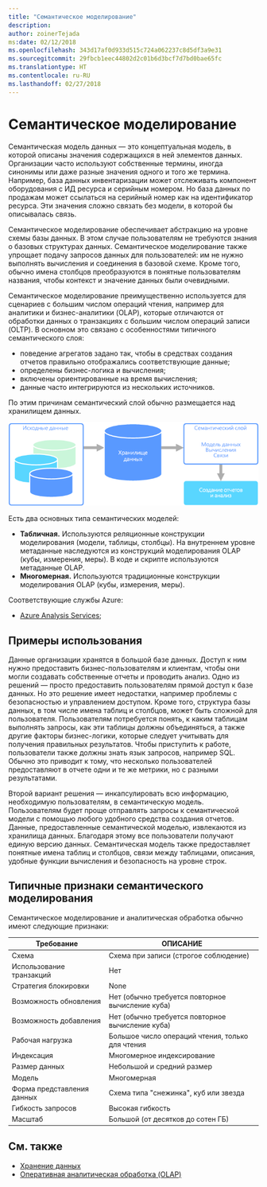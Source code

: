 ```yaml
---
title: "Семантическое моделирование"
description: 
author: zoinerTejada
ms:date: 02/12/2018
ms.openlocfilehash: 343d17af0d933d515c724a062237c8d5df3a9e31
ms.sourcegitcommit: 29fbcb1eec44802d2c01b6d3bcf7d7bd0bae65fc
ms.translationtype: HT
ms.contentlocale: ru-RU
ms.lasthandoff: 02/27/2018
---
```

# <a name="semantic-modeling"></a>Семантическое моделирование

Семантическая модель данных — это концептуальная модель, в которой описаны значения содержащихся в ней элементов данных. Организации часто используют собственные термины, иногда синонимы или даже разные значения одного и того же термина. Например, база данных инвентаризации может отслеживать компонент оборудования с ИД ресурса и серийным номером. Но база данных по продажам может ссылаться на серийный номер как на идентификатор ресурса. Эти значения сложно связать без модели, в которой бы описывалась связь. 

Семантическое моделирование обеспечивает абстракцию на уровне схемы базы данных. В этом случае пользователям не требуются знания о базовых структурах данных. Семантическое моделирование также упрощает подачу запросов данных для пользователей: им не нужно выполнять вычисления и соединения в базовой схеме. Кроме того, обычно имена столбцов преобразуются в понятные пользователям названия, чтобы контекст и значение данных были очевидными.

Семантическое моделирование преимущественно используется для сценариев с большим числом операций чтения, например для аналитики и бизнес-аналитики (OLAP), которые отличаются от обработки данных о транзакциях с большим числом операций записи (OLTP). В основном это связано с особенностями типичного семантического слоя:

- поведение агрегатов задано так, чтобы в средствах создания отчетов правильно отображались соответствующие данные;
- определены бизнес-логика и вычисления;
- включены ориентированные на время вычисления;
- данные часто интегрируются из нескольких источников. 

По этим причинам семантический слой обычно размещается над хранилищем данных.

![Пример диаграммы семантического слоя между хранилищем данных и средством создания отчетов](./images/semantic-modeling.png)

Есть два основных типа семантических моделей:

* **Табличная.** Используются реляционные конструкции моделирования (модели, таблицы, столбцы). На внутреннем уровне метаданные наследуются из конструкций моделирования OLAP (кубы, измерения, меры). В коде и скрипте используются метаданные OLAP.
* **Многомерная.** Используются традиционные конструкции моделирования OLAP (кубы, измерения, меры).

Соответствующие службы Azure:
- [Azure Analysis Services](https://azure.microsoft.com/services/analysis-services/);

## <a name="example-use-case"></a>Примеры использования

Данные организации хранятся в большой базе данных. Доступ к ним нужно предоставить бизнес-пользователям и клиентам, чтобы они могли создавать собственные отчеты и проводить анализ. Одно из решений — просто предоставить пользователям прямой доступ к базе данных. Но это решение имеет недостатки, например проблемы с безопасностью и управлением доступом. Кроме того, структура базы данных, в том числе имена таблиц и столбцов, может быть сложной для пользователя. Пользователям потребуется понять, к каким таблицам выполнять запросы, как эти таблицы должны объединяться, а также другие факторы бизнес-логики, которые следует учитывать для получения правильных результатов. Чтобы приступить к работе, пользователи также должны знать язык запросов, например SQL. Обычно это приводит к тому, что несколько пользователей предоставляют в отчете одни и те же метрики, но с разными результатами.

Второй вариант решения — инкапсулировать всю информацию, необходимую пользователям, в семантическую модель. Пользователям будет проще отправлять запросы к семантической модели с помощью любого удобного средства создания отчетов. Данные, предоставленные семантической моделью, извлекаются из хранилища данных. Благодаря этому все пользователи получают единую версию данных. Семантическая модель также предоставляет понятные имена таблиц и столбцов, связи между таблицами, описания, удобные функции вычисления и безопасность на уровне строк.

## <a name="typical-traits-of-semantic-modeling"></a>Типичные признаки семантического моделирования

Семантическое моделирование и аналитическая обработка обычно имеют следующие признаки:

| Требование | ОПИСАНИЕ |
| --- | --- |
| Схема | Схема при записи (строгое соблюдение)|
| Использование транзакций | Нет  |
| Стратегия блокировки | None |
| Возможность обновления | Нет (обычно требуется повторное вычисление куба) |
| Возможность добавления | Нет (обычно требуется повторное вычисление куба) |
| Рабочая нагрузка | Большое число операций чтения, только для чтения |
| Индексация | Многомерное индексирование |
| Размер данных | Небольшой и средний размер |
| Модель | Многомерная |
| Форма представления данных| Схема типа "снежинка", куб или звезда |
| Гибкость запросов | Высокая гибкость |
| Масштаб | Большой (от десятков до сотен ГБ) |

## <a name="see-also"></a>См. также

- [Хранение данных](../scenarios/data-warehousing.md)
- [Оперативная аналитическая обработка (OLAP)](../scenarios/online-analytical-processing.md)
